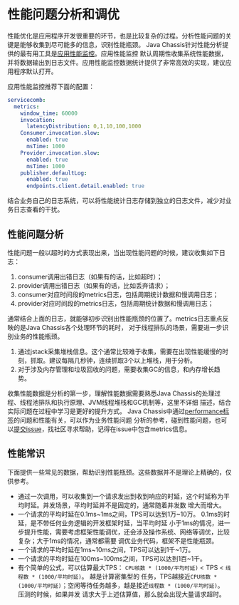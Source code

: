 # 性能问题分析和调优

性能优化是应用程序开发很重要的环节，也是比较复杂的过程。分析性能问题的关键是能够收集到尽可能多的信息，识别性能瓶颈。
Java Chassis针对性能分析提供的最有用工具是[应用性能监控](../general-development/metrics.md)。应用性能监控
默认周期性收集系统性能数据，并将数据输出到日志文件。应用性能监控数据统计提供了非常高效的实现，建议应用程序默认打开。

应用性能监控推荐下面的配置：

```yaml
servicecomb:
  metrics:
    window_time: 60000
    invocation:
      latencyDistribution: 0,1,10,100,1000
    Consumer.invocation.slow:
      enabled: true
      msTime: 1000
    Provider.invocation.slow:
      enabled: true
      msTime: 1000
    publisher.defaultLog:
      enabled: true
      endpoints.client.detail.enabled: true
```

结合业务自己的日志系统，可以将性能统计日志存储到独立的日志文件，减少对业务日志查看的干扰。

## 性能问题分析

性能问题一般以超时的方式表现出来，当出现性能问题的时候，建议收集如下日志：

1. consumer调用出错日志（如果有的话，比如超时）；
2. provider调用出错日志（如果有的话，比如丢弃请求）；
3. consumer对应时间段的metrics日志，包括周期统计数据和慢调用日志；
4. provider对应时间段的metrics日志，包括周期统计数据和慢调用日志；

通常结合上面的日志，就能够初步识别出性能瓶颈的位置了。metrics日志重点反映的是Java Chassis各个处理环节的耗时，
对于线程排队的场景，需要进一步识别业务的性能瓶颈。

1. 通过jstack采集堆栈信息。这个通常比较难于收集，需要在出现性能缓慢的时刻，抓取。建议每隔几秒钟，连续抓取3个以上堆栈，用于分析。
2. 对于涉及内存管理和垃圾回收的问题，需要收集GC的信息，和内存增长趋势。 

收集性能数据是分析的第一步，理解性能数据需要熟悉Java Chassis的处理过程、线程池排队和执行原理、JVM线程堆栈和GC机制等，这里不详细
描述，结合实际问题在过程中学习是更好的提升方式。 Java Chassis中通过[performance标签][performance]的问题和性能有关，可以作为业务性能问题
分析的参考，碰到性能问题，也可以[提交issue][issue]，找社区寻求帮助，记得在issue中包含metrics信息。 

[performance]: https://github.com/apache/servicecomb-java-chassis/issues?q=is%3Aissue+is%3Aclosed+label%3Aperformance
[issue]: https://github.com/apache/servicecomb-java-chassis/issues

## 性能常识

下面提供一些常见的数据，帮助识别性能瓶颈。这些数据并不是理论上精确的，仅供参考。 

* 通过一次调用，可以收集到一个请求发出到收到响应的时延，这个时延称为平均时延。并发场景，平均时延并不是固定的，通常随着并发数
  增大而增大。
* 一个请求的平均时延在0.1ms~1ms之间，TPS可以达到1万~10万。 0.1ms的时延，是不带任何业务逻辑的开发框架时延，当平均时延
  小于1ms的情况，进一步提升性能，需要考虑框架性能调优，还会涉及操作系统、网络等调优，比较复杂；大于1ms的情况，通常都需要
  调优业务代码，框架不是性能瓶颈。
* 一个请求的平均时延在1ms~10ms之间，TPS可以达到1千~1万。
* 一个请求的平均时延在100ms~100ms之间，TPS可以达到1百~1千。
* 有个简单的公式，可以估算最大TPS： `CPU核数 * (1000/平均时延)` < TPS < `线程数 * (1000/平均时延)`。 越是计算密集型的
  任务，TPS越接近`CPU核数 * (1000/平均时延)`；空闲等待任务越多，越是接近`线程数 * (1000/平均时延)`。 压测的时候，如果并发
  请求大于上述估算值，那么就会出现大量请求超时。 
  

